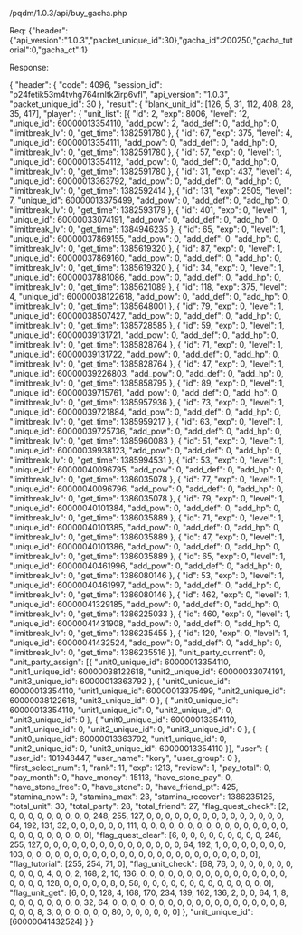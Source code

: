 /pqdm/1.0.3/api/buy_gacha.php

Req:
{"header":{"api_version":"1.0.3","packet_unique_id":30},"gacha_id":200250,"gacha_tutorial":0,"gacha_ct":1}

Response:

{
	"header": {
		"code": 4096,
		"session_id": "p24fetik53m4tvhg764rnltk2irp6vfl",
		"api_version": "1.0.3",
		"packet_unique_id": 30
	},
	"result": {
		"blank_unit_id": [126, 5, 31, 112, 408, 28, 35, 417],
		"player": {
			"unit_list": [{
				"id": 2,
				"exp": 8006,
				"level": 12,
				"unique_id": 60000013354110,
				"add_pow": 2,
				"add_def": 0,
				"add_hp": 0,
				"limitbreak_lv": 0,
				"get_time": 1382591780
			}, {
				"id": 67,
				"exp": 375,
				"level": 4,
				"unique_id": 60000013354111,
				"add_pow": 0,
				"add_def": 0,
				"add_hp": 0,
				"limitbreak_lv": 0,
				"get_time": 1382591780
			}, {
				"id": 57,
				"exp": 0,
				"level": 1,
				"unique_id": 60000013354112,
				"add_pow": 0,
				"add_def": 0,
				"add_hp": 0,
				"limitbreak_lv": 0,
				"get_time": 1382591780
			}, {
				"id": 31,
				"exp": 437,
				"level": 4,
				"unique_id": 60000013363792,
				"add_pow": 0,
				"add_def": 0,
				"add_hp": 0,
				"limitbreak_lv": 0,
				"get_time": 1382592414
			}, {
				"id": 131,
				"exp": 2505,
				"level": 7,
				"unique_id": 60000013375499,
				"add_pow": 0,
				"add_def": 0,
				"add_hp": 0,
				"limitbreak_lv": 0,
				"get_time": 1382593179
			}, {
				"id": 401,
				"exp": 0,
				"level": 1,
				"unique_id": 60000033074191,
				"add_pow": 0,
				"add_def": 0,
				"add_hp": 0,
				"limitbreak_lv": 0,
				"get_time": 1384946235
			}, {
				"id": 65,
				"exp": 0,
				"level": 1,
				"unique_id": 60000037869155,
				"add_pow": 0,
				"add_def": 0,
				"add_hp": 0,
				"limitbreak_lv": 0,
				"get_time": 1385619320
			}, {
				"id": 87,
				"exp": 0,
				"level": 1,
				"unique_id": 60000037869160,
				"add_pow": 0,
				"add_def": 0,
				"add_hp": 0,
				"limitbreak_lv": 0,
				"get_time": 1385619320
			}, {
				"id": 34,
				"exp": 0,
				"level": 1,
				"unique_id": 60000037881086,
				"add_pow": 0,
				"add_def": 0,
				"add_hp": 0,
				"limitbreak_lv": 0,
				"get_time": 1385621089
			}, {
				"id": 118,
				"exp": 375,
				"level": 4,
				"unique_id": 60000038122618,
				"add_pow": 0,
				"add_def": 0,
				"add_hp": 0,
				"limitbreak_lv": 0,
				"get_time": 1385648001
			}, {
				"id": 79,
				"exp": 0,
				"level": 1,
				"unique_id": 60000038507427,
				"add_pow": 0,
				"add_def": 0,
				"add_hp": 0,
				"limitbreak_lv": 0,
				"get_time": 1385728585
			}, {
				"id": 59,
				"exp": 0,
				"level": 1,
				"unique_id": 60000039131721,
				"add_pow": 0,
				"add_def": 0,
				"add_hp": 0,
				"limitbreak_lv": 0,
				"get_time": 1385828764
			}, {
				"id": 71,
				"exp": 0,
				"level": 1,
				"unique_id": 60000039131722,
				"add_pow": 0,
				"add_def": 0,
				"add_hp": 0,
				"limitbreak_lv": 0,
				"get_time": 1385828764
			}, {
				"id": 47,
				"exp": 0,
				"level": 1,
				"unique_id": 60000039226803,
				"add_pow": 0,
				"add_def": 0,
				"add_hp": 0,
				"limitbreak_lv": 0,
				"get_time": 1385858795
			}, {
				"id": 89,
				"exp": 0,
				"level": 1,
				"unique_id": 60000039715761,
				"add_pow": 0,
				"add_def": 0,
				"add_hp": 0,
				"limitbreak_lv": 0,
				"get_time": 1385957936
			}, {
				"id": 73,
				"exp": 0,
				"level": 1,
				"unique_id": 60000039721884,
				"add_pow": 0,
				"add_def": 0,
				"add_hp": 0,
				"limitbreak_lv": 0,
				"get_time": 1385959217
			}, {
				"id": 63,
				"exp": 0,
				"level": 1,
				"unique_id": 60000039725736,
				"add_pow": 0,
				"add_def": 0,
				"add_hp": 0,
				"limitbreak_lv": 0,
				"get_time": 1385960083
			}, {
				"id": 51,
				"exp": 0,
				"level": 1,
				"unique_id": 60000039938123,
				"add_pow": 0,
				"add_def": 0,
				"add_hp": 0,
				"limitbreak_lv": 0,
				"get_time": 1385994531
			}, {
				"id": 53,
				"exp": 0,
				"level": 1,
				"unique_id": 60000040096795,
				"add_pow": 0,
				"add_def": 0,
				"add_hp": 0,
				"limitbreak_lv": 0,
				"get_time": 1386035078
			}, {
				"id": 77,
				"exp": 0,
				"level": 1,
				"unique_id": 60000040096796,
				"add_pow": 0,
				"add_def": 0,
				"add_hp": 0,
				"limitbreak_lv": 0,
				"get_time": 1386035078
			}, {
				"id": 79,
				"exp": 0,
				"level": 1,
				"unique_id": 60000040101384,
				"add_pow": 0,
				"add_def": 0,
				"add_hp": 0,
				"limitbreak_lv": 0,
				"get_time": 1386035889
			}, {
				"id": 71,
				"exp": 0,
				"level": 1,
				"unique_id": 60000040101385,
				"add_pow": 0,
				"add_def": 0,
				"add_hp": 0,
				"limitbreak_lv": 0,
				"get_time": 1386035889
			}, {
				"id": 47,
				"exp": 0,
				"level": 1,
				"unique_id": 60000040101386,
				"add_pow": 0,
				"add_def": 0,
				"add_hp": 0,
				"limitbreak_lv": 0,
				"get_time": 1386035889
			}, {
				"id": 65,
				"exp": 0,
				"level": 1,
				"unique_id": 60000040461996,
				"add_pow": 0,
				"add_def": 0,
				"add_hp": 0,
				"limitbreak_lv": 0,
				"get_time": 1386080146
			}, {
				"id": 53,
				"exp": 0,
				"level": 1,
				"unique_id": 60000040461997,
				"add_pow": 0,
				"add_def": 0,
				"add_hp": 0,
				"limitbreak_lv": 0,
				"get_time": 1386080146
			}, {
				"id": 462,
				"exp": 0,
				"level": 1,
				"unique_id": 60000041329185,
				"add_pow": 0,
				"add_def": 0,
				"add_hp": 0,
				"limitbreak_lv": 0,
				"get_time": 1386225033
			}, {
				"id": 460,
				"exp": 0,
				"level": 1,
				"unique_id": 60000041431908,
				"add_pow": 0,
				"add_def": 0,
				"add_hp": 0,
				"limitbreak_lv": 0,
				"get_time": 1386235455
			}, {
				"id": 120,
				"exp": 0,
				"level": 1,
				"unique_id": 60000041432524,
				"add_pow": 0,
				"add_def": 0,
				"add_hp": 0,
				"limitbreak_lv": 0,
				"get_time": 1386235516
			}],
			"unit_party_current": 0,
			"unit_party_assign": [{
				"unit0_unique_id": 60000013354110,
				"unit1_unique_id": 60000038122618,
				"unit2_unique_id": 60000033074191,
				"unit3_unique_id": 60000013363792
			}, {
				"unit0_unique_id": 60000013354110,
				"unit1_unique_id": 60000013375499,
				"unit2_unique_id": 60000038122618,
				"unit3_unique_id": 0
			}, {
				"unit0_unique_id": 60000013354110,
				"unit1_unique_id": 0,
				"unit2_unique_id": 0,
				"unit3_unique_id": 0
			}, {
				"unit0_unique_id": 60000013354110,
				"unit1_unique_id": 0,
				"unit2_unique_id": 0,
				"unit3_unique_id": 0
			}, {
				"unit0_unique_id": 60000013363792,
				"unit1_unique_id": 0,
				"unit2_unique_id": 0,
				"unit3_unique_id": 60000013354110
			}],
			"user": {
				"user_id": 101948447,
				"user_name": "kory",
				"user_group": 0
			},
			"first_select_num": 1,
			"rank": 11,
			"exp": 1213,
			"review": 1,
			"pay_total": 0,
			"pay_month": 0,
			"have_money": 15113,
			"have_stone_pay": 0,
			"have_stone_free": 0,
			"have_stone": 0,
			"have_friend_pt": 425,
			"stamina_now": 9,
			"stamina_max": 23,
			"stamina_recover": 1386235125,
			"total_unit": 30,
			"total_party": 28,
			"total_friend": 27,
			"flag_quest_check": [2, 0, 0, 0, 0, 0, 0, 0, 0, 0, 248, 255, 127, 0, 0, 0, 0, 0, 0, 0, 0, 0, 0, 0, 0, 0, 0, 0, 64, 192, 131, 32, 0, 0, 0, 0, 0, 0, 111, 0, 0, 0, 0, 0, 0, 0, 0, 0, 0, 0, 0, 0, 0, 0, 0, 0, 0, 0, 0, 0, 0, 0, 0, 0],
			"flag_quest_clear": [6, 0, 0, 0, 0, 0, 0, 0, 0, 0, 248, 255, 127, 0, 0, 0, 0, 0, 0, 0, 0, 0, 0, 0, 0, 0, 0, 0, 64, 192, 1, 0, 0, 0, 0, 0, 0, 0, 103, 0, 0, 0, 0, 0, 0, 0, 0, 0, 0, 0, 0, 0, 0, 0, 0, 0, 0, 0, 0, 0, 0, 0, 0, 0],
			"flag_tutorial": [255, 254, 71, 0],
			"flag_unit_check": [68, 76, 0, 0, 0, 0, 0, 0, 0, 0, 0, 0, 0, 4, 0, 0, 2, 168, 2, 10, 136, 0, 0, 0, 0, 0, 0, 0, 0, 0, 0, 0, 0, 0, 0, 0, 0, 0, 0, 0, 0, 128, 0, 0, 0, 0, 0, 8, 0, 58, 0, 0, 0, 0, 0, 0, 0, 0, 0, 0, 0, 0, 0, 0],
			"flag_unit_get": [6, 0, 0, 128, 4, 168, 170, 234, 139, 162, 136, 2, 0, 0, 64, 1, 8, 0, 0, 0, 0, 0, 0, 0, 0, 32, 64, 0, 0, 0, 0, 0, 0, 0, 0, 0, 0, 0, 0, 0, 0, 0, 0, 0, 0, 8, 0, 0, 0, 8, 3, 0, 0, 0, 0, 0, 0, 80, 0, 0, 0, 0, 0, 0]
		},
		"unit_unique_id": [60000041432524]
	}
}